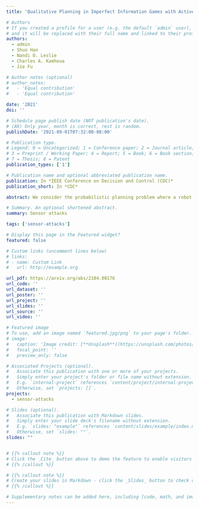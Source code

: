 ```yaml
---
title: 'Qualitative Planning in Imperfect Information Games with Active Sensing and Reactive Sensor Attacks: Cost of Unawareness'

# Authors
# If you created a profile for a user (e.g. the default `admin` user), write the username (folder name) here
# and it will be replaced with their full name and linked to their profile.
authors:
  - admin
  - Shuo Han 
  - Nandi O. Leslie 
  - Charles A. Kamhoua
  - Jie Fu

# Author notes (optional)
# author_notes:
#   - 'Equal contribution'
#   - 'Equal contribution'

date: '2021'
doi: ''

# Schedule page publish date (NOT publication's date).
# (AK) Only year, month is correct, rest is random.
publishDate: '2021-09-01T07:32:00-08:00'

# Publication type.
# Legend: 0 = Uncategorized; 1 = Conference paper; 2 = Journal article;
# 3 = Preprint / Working Paper; 4 = Report; 5 = Book; 6 = Book section;
# 7 = Thesis; 8 = Patent
publication_types: ['1']

# Publication name and optional abbreviated publication name.
publication: In *IEEE Conference on Decision and Control (CDC)*
publication_short: In *CDC*

abstract: We consider the probabilistic planning problem where a robot (called Player 1, or P1) can jointly plan the control actions and sensor queries in a sensor network and an attacker (called player 2, or P2) can carry out attacks on the sensors. We model such an adversarial interaction using a formal model-a reachability game with partially controllable observation functions. The main contribution of this paper is to assess the cost of P1’s unawareness - Suppose P1 misinterprets the sensor failures as probabilistic node failures due to unreliable network communication, and P2 is aware of P1’s misinterpretation and P1’s partial observability. Then, from which states can P2 carry out sensor attacks to ensure, with probability one, that P1 will not be able to complete her reachability task even though, due to misinterpretation, P1 believes that she can almost-surely achieve her task. We develop an algorithm to solve the almost-sure winning sensor-attack strategy given P1’s observation-based strategy. Our attack analysis could be used for attack detection in wireless communication networks and the design of provably secured attack-aware sensor allocation in decision-theoretic models for cyber-physical systems.

# Summary. An optional shortened abstract.
summary: Sensor attacks

tags: ['sensor-attacks']

# Display this page in the Featured widget?
featured: false 

# Custom links (uncomment lines below)
# links:
# - name: Custom Link
#   url: http://example.org

url_pdf: https://arxiv.org/abs/2104.00176
url_code: ''
url_dataset: ''
url_poster: ''
url_project: ''
url_slides: ''
url_source: ''
url_video: ''

# Featured image
# To use, add an image named `featured.jpg/png` to your page's folder.
# image:
#   caption: 'Image credit: [**Unsplash**](https://unsplash.com/photos/pLCdAaMFLTE)'
#   focal_point: ''
#   preview_only: false

# Associated Projects (optional).
#   Associate this publication with one or more of your projects.
#   Simply enter your project's folder or file name without extension.
#   E.g. `internal-project` references `content/project/internal-project/index.md`.
#   Otherwise, set `projects: []`.
projects:
  - sensor-attacks

# Slides (optional).
#   Associate this publication with Markdown slides.
#   Simply enter your slide deck's filename without extension.
#   E.g. `slides: "example"` references `content/slides/example/index.md`.
#   Otherwise, set `slides: ""`.
slides: ""


# {{% callout note %}}
# Click the _Cite_ button above to demo the feature to enable visitors to import publication metadata into their reference management software.
# {{% /callout %}}

# {{% callout note %}}
# Create your slides in Markdown - click the _Slides_ button to check out the example.
# {{% /callout %}}

# Supplementary notes can be added here, including [code, math, and images](https://wowchemy.com/docs/writing-markdown-latex/).
---
```


